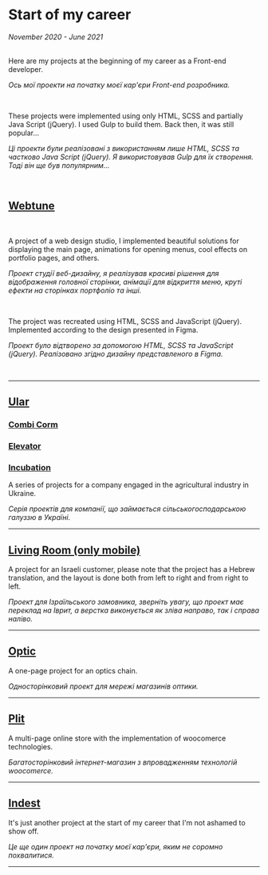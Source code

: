 <h1>Start of my career</h1>
<i>November 2020 - June 2021</i>

<br>
<br>

<p>Here are my projects at the beginning of my career as a Front-end developer.</p>
<p><i>Ось мої проекти на початку моєї кар'єри Front-end розробника.</i></p>
<br>
<p>These projects were implemented using only HTML, SCSS and partially Java Script (jQuery). I used Gulp to build them. Back then, it was still popular...</p>
<p><i>Ці проекти були реалізовані з використанням лише HTML, SCSS та частково Java Script (jQuery). Я використовував Gulp для їх створення. Тоді він ще був популярним...</i></p>
<br>

<h2><a href="https://zarva6596.github.io/webtune/" target="_blank">Webtune</a></h2>
<br>

<p>
  A project of a web design studio, I implemented beautiful solutions for displaying the main page, animations for opening menus, cool effects on portfolio pages, and others.
</p>
<p>
  <i>Проект студії веб-дизайну, я реалізував красиві рішення для відображення головної сторінки, анімації для відкриття меню, круті ефекти на сторінках портфоліо та інші.</i>
</p>
<br>
<p>
  The project was recreated using HTML, SCSS and JavaScript (jQuery). Implemented according to the design presented in Figma.
</p>
<p>
  <i>
    Проект було відтворено за допомогою HTML, SCSS та JavaScript (jQuery). Реалізовано згідно дизайну представленого в Figma.
  </i>
</p>
<br>

<hr>

<h2><a href="https://zarva6596.github.io/ular-last/" target="_blank">Ular</a></h2>
<h3><a href="https://zarva6596.github.io/combi-corm/" target="_blank">Combi Corm</a></h3>
<h3><a href="https://zarva6596.github.io/elevator/" target="_blank">Elevator</a></h3>
<h3><a href="https://zarva6596.github.io/incubation/" target="_blank">Incubation</a></h3>

<p>
  A series of projects for a company engaged in the agricultural industry in Ukraine.
</p>

<p>
  <i>
    Серія проектів для компанії, що займається сільськогосподарською галуззю в Україні.
  </i>
</p>

<hr>

<h2><a href="https://zarva6596.github.io/livingRoom/" target="_blank">Living Room (only mobile)</a></h2>

<p>
  A project for an Israeli customer, please note that the project has a Hebrew translation, and the layout is done both from left to right and from right to left.
</p>

<p>
  <i>
    Проект для Ізраїльського замовника, зверніть увагу, що проект має переклад на Іврит, а верстка виконується як зліва направо, так і справа наліво.
  </i>
</p>

<hr>

<h2><a href="https://zarva6596.github.io/optic/" target="_blank">Optic</a></h2>

<p>
  A one-page project for an optics chain.
</p>

<p>
  <i>
    Односторінковий проект для мережі магазинів оптики.
  </i>
</p>

<hr>

<h2><a href="https://plit.ua/" target="_blank">Plit</a></h2>

<p>
  A multi-page online store with the implementation of woocomerce technologies.
</p>

<p>
  <i>
    Багатосторінковий інтернет-магазин з впровадженням технологій woocomerce.
  </i>
</p>

<hr>

<h2><a href="https://zarva6596.github.io/indest-last/" target="_blank">Indest</a></h2>

<p>
  It's just another project at the start of my career that I'm not ashamed to show off.
</p>

<p>
  <i>
    Це ще один проект на початку моєї кар'єри, яким не соромно похвалитися.
  </i>
</p>

<hr>

